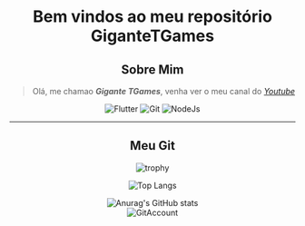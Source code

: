 <div align= 'center'>
 
 # Bem vindos ao meu repositório GiganteTGames

 ## Sobre Mim
 
> Olá, me chamao ***Gigante TGames***, venha ver o meu canal do _[Youtube](https://youtube.com/gigantetgames)_

![Flutter](https://img.shields.io/static/v1?label=&message=Flutter&?style=for-the-badge&logo=flutter&color=blue)
![Git](https://img.shields.io/static/v1?label=&message=GIT&?style=for-the-badge&logo=git&color=orange)
![NodeJs](https://img.shields.io/static/v1?label=&message=Node.JS&?style=for-the-badge&logo=node.js&color=green)

---
## Meu Git

   ![trophy](https://github-profile-trophy.vercel.app/?username=GiganteTGames&theme=gitdimmed&no-bg=true&no-frame=true&column=4)
 

 
 ![Top Langs](https://github-readme-stats.vercel.app/api/top-langs/?username=GiganteTGames&theme=dark)
 
 ![Anurag's GitHub stats](https://github-readme-stats.vercel.app/api?username=GiganteTGames&show_icons=true&count_private=true&theme=dark&include_all_commits=true)  
 ![GitAccount](https://github-readme-streak-stats.herokuapp.com/?user=GiganteTGames&theme=dark)
</div>